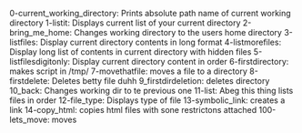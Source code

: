 0-current_working_directory: Prints absolute path name of current working directory
1-listit: Displays current list of your current directory
2-bring_me_home: Changes working directory to the users home directory
3-listfiles: Display current directory contents in long format
4-listmorefiles: Display long list of contents in current directory with hidden files
5-listfilesdigitonly: Display current directory content in order
6-firstdirectory: makes script in /tmp/
7-movethatfile: moves a file to a directory
8-firstdelete: Deletes betty file duhh
9_firstdirdeletion: deletes directory
10_back: Changes working dir to te previous one
11-list: Abeg this thing lists files in order
12-file_type: Displays type of file
13-symbolic_link: creates a link
14-copy_html: copies html files with sone restrictons attached
100-lets_move: moves
